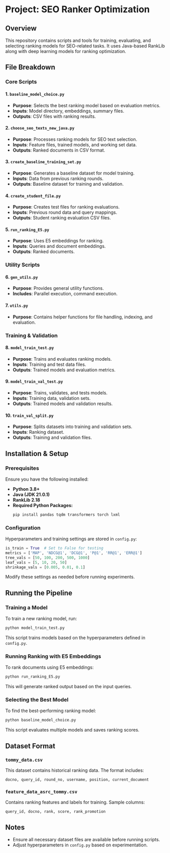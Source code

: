 # Project: SEO Ranker Optimization

## Overview
This repository contains scripts and tools for training, evaluating, and selecting ranking models for SEO-related tasks. It uses Java-based RankLib along with deep learning models for ranking optimization.

## File Breakdown
### Core Scripts
#### 1. `baseline_model_choice.py`
- **Purpose**: Selects the best ranking model based on evaluation metrics.
- **Inputs**: Model directory, embeddings, summary files.
- **Outputs**: CSV files with ranking results.

#### 2. `choose_seo_texts_new_java.py`
- **Purpose**: Processes ranking models for SEO text selection.
- **Inputs**: Feature files, trained models, and working set data.
- **Outputs**: Ranked documents in CSV format.

#### 3. `create_baseline_training_set.py`
- **Purpose**: Generates a baseline dataset for model training.
- **Inputs**: Data from previous ranking rounds.
- **Outputs**: Baseline dataset for training and validation.

#### 4. `create_student_file.py`
- **Purpose**: Creates test files for ranking evaluations.
- **Inputs**: Previous round data and query mappings.
- **Outputs**: Student ranking evaluation CSV files.

#### 5. `run_ranking_E5.py`
- **Purpose**: Uses E5 embeddings for ranking.
- **Inputs**: Queries and document embeddings.
- **Outputs**: Ranked documents.

### Utility Scripts
#### 6. `gen_utils.py`
- **Purpose**: Provides general utility functions.
- **Includes**: Parallel execution, command execution.

#### 7. `utils.py`
- **Purpose**: Contains helper functions for file handling, indexing, and evaluation.

### Training & Validation
#### 8. `model_train_test.py`
- **Purpose**: Trains and evaluates ranking models.
- **Inputs**: Training and test data files.
- **Outputs**: Trained models and evaluation metrics.

#### 9. `model_train_val_test.py`
- **Purpose**: Trains, validates, and tests models.
- **Inputs**: Training data, validation sets.
- **Outputs**: Trained models and validation results.

#### 10. `train_val_split.py`
- **Purpose**: Splits datasets into training and validation sets.
- **Inputs**: Ranking dataset.
- **Outputs**: Training and validation files.

## Installation & Setup
### Prerequisites
Ensure you have the following installed:
- **Python 3.8+**
- **Java (JDK 21.0.1)**
- **RankLib 2.18**
- **Required Python Packages:**
  ```bash
  pip install pandas tqdm transformers torch lxml
  ```

### Configuration
Hyperparameters and training settings are stored in `config.py`:
```python
is_train = True  # Set to False for testing
metrics = ['MAP', 'NDCG@1', 'DCG@1', 'P@1', 'RR@1', 'ERR@1']
tree_vals = [50, 100, 200, 500, 1000]
leaf_vals = [5, 10, 20, 50]
shrinkage_vals = [0.005, 0.01, 0.1]
```
Modify these settings as needed before running experiments.

## Running the Pipeline
### Training a Model
To train a new ranking model, run:
```bash
python model_train_test.py
```
This script trains models based on the hyperparameters defined in `config.py`.

### Running Ranking with E5 Embeddings
To rank documents using E5 embeddings:
```bash
python run_ranking_E5.py
```
This will generate ranked output based on the input queries.

### Selecting the Best Model
To find the best-performing ranking model:
```bash
python baseline_model_choice.py
```
This script evaluates multiple models and saves ranking scores.

## Dataset Format
### `tommy_data.csv`
This dataset contains historical ranking data. The format includes:
```
docno, query_id, round_no, username, position, current_document
```
### `feature_data_asrc_tommy.csv`
Contains ranking features and labels for training. Sample columns:
```
query_id, docno, rank, score, rank_promotion
```

## Notes
- Ensure all necessary dataset files are available before running scripts.
- Adjust hyperparameters in `config.py` based on experimentation.
